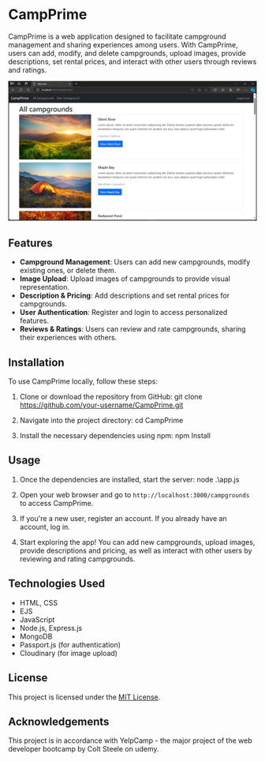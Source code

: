 # CampPrime

CampPrime is a web application designed to facilitate campground management and sharing experiences among users. With CampPrime, users can add, modify, and delete campgrounds, upload images, provide descriptions, set rental prices, and interact with other users through reviews and ratings.

![CampPrime Logo](utils/main.png)

## Features

- **Campground Management**: Users can add new campgrounds, modify existing ones, or delete them.
- **Image Upload**: Upload images of campgrounds to provide visual representation.
- **Description & Pricing**: Add descriptions and set rental prices for campgrounds.
- **User Authentication**: Register and login to access personalized features.
- **Reviews & Ratings**: Users can review and rate campgrounds, sharing their experiences with others.

## Installation

To use CampPrime locally, follow these steps:

1. Clone or download the repository from GitHub:
git clone https://github.com/your-username/CampPrime.git

2. Navigate into the project directory:
cd CampPrime

3. Install the necessary dependencies using npm:
npm Install

## Usage

1. Once the dependencies are installed, start the server:
node .\app.js

2. Open your web browser and go to `http://localhost:3000/campgrounds` to access CampPrime.

3. If you're a new user, register an account. If you already have an account, log in.

4. Start exploring the app! You can add new campgrounds, upload images, provide descriptions and pricing, as well as interact with other users by reviewing and rating campgrounds.

## Technologies Used

- HTML, CSS
- EJS
- JavaScript
- Node.js, Express.js
- MongoDB
- Passport.js (for authentication)
- Cloudinary (for image upload)

## License

This project is licensed under the [MIT License](LICENSE).

## Acknowledgements

This project is in accordance with YelpCamp - the major project of the web developer bootcamp by Colt Steele on udemy.